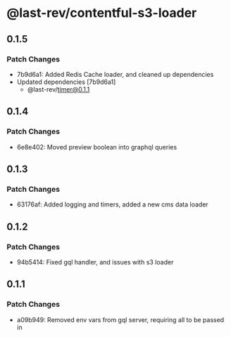 # @last-rev/contentful-s3-loader

## 0.1.5

### Patch Changes

- 7b9d6a1: Added Redis Cache loader, and cleaned up dependencies
- Updated dependencies [7b9d6a1]
  - @last-rev/timer@0.1.1

## 0.1.4

### Patch Changes

- 6e8e402: Moved preview boolean into graphql queries

## 0.1.3

### Patch Changes

- 63176af: Added logging and timers, added a new cms data loader

## 0.1.2

### Patch Changes

- 94b5414: Fixed gql handler, and issues with s3 loader

## 0.1.1

### Patch Changes

- a09b949: Removed env vars from gql server, requiring all to be passed in
